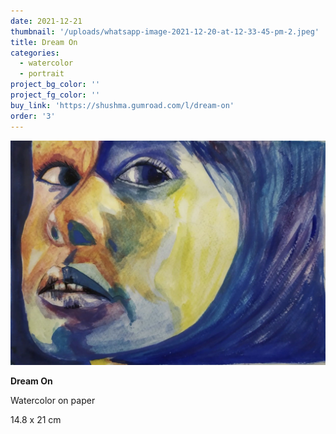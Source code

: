 ```yaml
---
date: 2021-12-21
thumbnail: '/uploads/whatsapp-image-2021-12-20-at-12-33-45-pm-2.jpeg'
title: Dream On
categories:
  - watercolor
  - portrait
project_bg_color: ''
project_fg_color: ''
buy_link: 'https://shushma.gumroad.com/l/dream-on'
order: '3'
---
```


![](/uploads/whatsapp-image-2021-12-20-at-12-33-45-pm-2.jpeg)

**Dream On**

Watercolor on paper

14.8 x 21 cm
